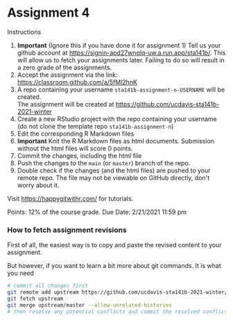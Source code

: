 # Assignment 4


Instructions

1. **Important** (Ignore this if you have done it for assignment 1) Tell us your github account at https://signin-apd27wnqlq-uw.a.run.app/sta141b/. This will allow us to fetch your assignments later. Failing to do so will result in a zero grade of the assignments.
1. Accept the assignment via the link: https://classroom.github.com/a/5fMl2hnK
1. A repo containing your username `sta141b-assignment-n-USERNAME` will be created.<br>
    The assignment will be created at https://github.com/ucdavis-sta141b-2021-winter
1. Create a new RStudio project with the repo containing your username  (do not clone the template repo `sta141b-assignment-n`)
1. Edit the corresponding R Markdown files
1. **Important** Knit the R Markdown files as html documents. Submission without the html files will score 0 points.
1. Commit the changes, including the html file
1. Push the changes to the `main` (or `master`) branch of the repo.
1. Double check if the changes (and the html files) are pushed to your remote repo. The file may not be viewable on GitHub directly, don't worry about it.


Visit https://happygitwithr.com/ for tutorials.


Points: 12% of the course grade.
Due Date: 2/21/2021 11:59 pm


### How to fetch assignment revisions

First of all, the easiest way is to copy and paste the revised content to your assignment.

But however, if you want to learn a bit more about git commands. It is what you need

```sh
# commit all changes first
git remote add upstream https://github.com/ucdavis-sta141b-2021-winter/sta141b-assignment-x.git
git fetch upstream
git merge upstream/master --allow-unrelated-histories
# then resolve any potential conflicts and commit the resolved conflict
```
